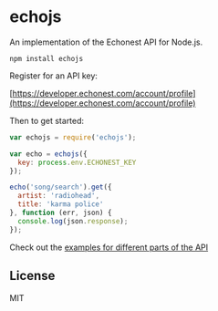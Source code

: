 # echojs

An implementation of the Echonest API for Node.js.

```
npm install echojs
```

Register for an API key:

[https://developer.echonest.com/account/profile](https://developer.echonest.com/account/profile)

Then to get started:

```js
var echojs = require('echojs');

var echo = echojs({
  key: process.env.ECHONEST_KEY
});

echo('song/search').get({
  artist: 'radiohead',
  title: 'karma police'
}, function (err, json) {
  console.log(json.response);
});
```

Check out the [examples for different parts of the API](https://github.com/tcr/echojs/tree/master/examples)

## License

MIT
